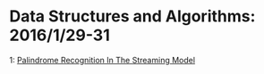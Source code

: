 # Data Structures and Algorithms: 2016/1/29-31  
1: [Palindrome Recognition In The Streaming Model](https://doi.org/10.48550/arXiv.1308.3466)  